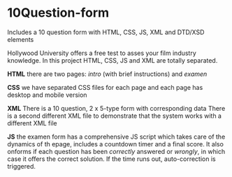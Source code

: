 # 10Question-form
Includes a 10 question form with HTML, CSS, JS, XML and DTD/XSD elements

Hollywood University offers a free test to asses your film industry knowledge.
In this project HTML, CSS, JS and XML are totally separated.

**HTML**
there are two pages: _intro_ (with brief instructions) and _examen_

**CSS**
we have separated CSS files for each page and each page has desktop and mobile version

**XML**
There is a 10 question, 2 x 5-type form with corresponding data
There is a second different XML file to demonstrate that the system works with a different XML file

**JS**
the examen form has a comprehensive JS script which takes care of the dynamics of th epage, includes a countdown timer and a final score. It also onforms if each question has been _correctly_ answered or _wrongly_, in which case it offers the correct solution.
If the time runs out, auto-correction is triggered.
